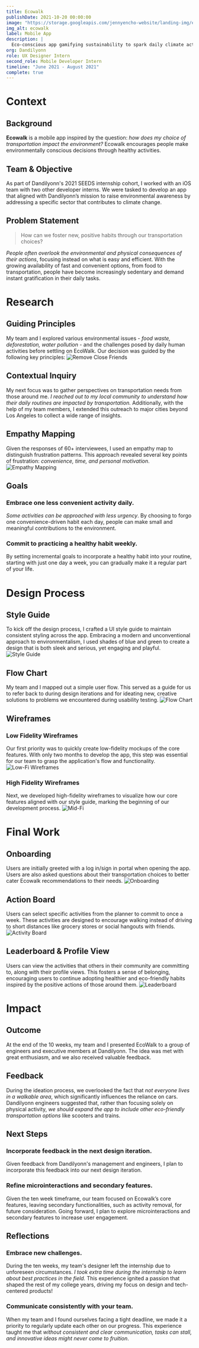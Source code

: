 ```yaml
---
title: Ecowalk
publishDate: 2021-10-20 00:00:00
image: "https://storage.googleapis.com/jennyencho-website/landing-img/ecowalk_landing.png"
img_alt: ecowalk
label: Mobile App
description: |
  Eco-conscious app gamifying sustainability to spark daily climate action.
org: Dandilyonn
role: UX Designer Intern
second_role: Mobile Developer Intern
timeline: "June 2021 - August 2021"
complete: true
---
```


# Context

## Background

**Ecowalk** is a mobile app inspired by the question: _how does my choice of transportation impact the environment?_ Ecowalk encourages people make environmentally conscious decisions through healthy activities.

## Team & Objective

As part of Dandilyonn's 2021 SEEDS internship cohort, I worked with an iOS team with two other developer interns. We were tasked to develop an app that aligned with Dandilyonn’s mission to raise environmental awareness by addressing a specific sector that contributes to climate change.

## Problem Statement

> How can we foster new, positive habits through our transportation choices?

_People often overlook the environmental and physical consequences of their actions_, focusing instead on what is easy and efficient. With the growing availability of fast and convenient options, from food to transportation, people have become increasingly sedentary and demand instant gratification in their daily tasks.

# Research

## Guiding Principles

My team and I explored various environmental issues - _food waste, deforestation, water pollution_ - and the challenges posed by daily human activities before settling on EcoWalk. Our decision was guided by the following key principles:
![Remove Close Friends](https://storage.googleapis.com/jennyencho-website/ecowalk-img/ecowalk-guiding-principles.png)

## Contextual Inquiry

My next focus was to gather perspectives on transportation needs from those around me. _I reached out to my local community to understand how their daily routines are impacted by transportation._ Additionally, with the help of my team members, I extended this outreach to major cities beyond Los Angeles to collect a wide range of insights.

## Empathy Mapping

Given the responses of 60+ interviewees, I used an empathy map to distinguish frustration patterns. This approach revealed several key points of frustration: _convenience, time, and personal motivation_.
![Empathy Mapping](https://storage.googleapis.com/jennyencho-website/ecowalk-img/ecowalk-empathy-map.png)

## Goals

### <i class="fa-solid fa-person-walking"></i> Embrace one less convenient activity daily.

_Some activities can be approached with less urgency_. By choosing to forgo one convenience-driven habit each day, people can make small and meaningful contributions to the environment.

### <i class="fa-solid fa-heart-pulse"></i> Commit to practicing a healthy habit weekly.

By setting incremental goals to incorporate a healthy habit into your routine, starting with just one day a week, you can gradually make it a regular part of your life.

# Design Process

## Style Guide

To kick off the design process, I crafted a UI style guide to maintain consistent styling across the app. Embracing a modern and unconventional approach to environmentalism, I used shades of blue and green to create a design that is both sleek and serious, yet engaging and playful.
![Style Guide](https://storage.googleapis.com/jennyencho-website/ecowalk-img/ecowalk-style-guide.png)

## Flow Chart

My team and I mapped out a simple user flow. This served as a guide for us to refer back to during design iterations and for ideating new, creative solutions to problems we encountered during usability testing.
![Flow Chart](https://storage.googleapis.com/jennyencho-website/ecowalk-img/ecowalk-flow-chart.png)

## Wireframes

### Low Fidelity Wireframes

Our first priority was to quickly create low-fidelity mockups of the core features. With only two months to develop the app, this step was essential for our team to grasp the application's flow and functionality.
![Low-Fi Wireframes](https://storage.googleapis.com/jennyencho-website/ecowalk-img/ecowalk-lofi.png)

### High Fidelity Wireframes

Next, we developed high-fidelity wireframes to visualize how our core features aligned with our style guide, marking the beginning of our development process.
![Mid-Fi](https://storage.googleapis.com/jennyencho-website/ecowalk-img/ecowalk-hifi.png)

# Final Work

## Onboarding

Users are initially greeted with a log in/sign in portal when opening the app. Users are also asked questions about their transportation choices to better cater Ecowalk recommendations to their needs.
![Onboarding](https://storage.googleapis.com/jennyencho-website/ecowalk-img/ecowalk-onboarding.png)

## Action Board

Users can select specific activities from the planner to commit to once a week. These activities are designed to encourage walking instead of driving to short distances like grocery stores or social hangouts with friends.
![Activity Board](https://storage.googleapis.com/jennyencho-website/ecowalk-img/ecowalk-activity-board.png)

## Leaderboard & Profile View

Users can view the activities that others in their community are committing to, along with their profile views. This fosters a sense of belonging, encouraging users to continue adopting healthier and eco-friendly habits inspired by the positive actions of those around them.
![Leaderboard](https://storage.googleapis.com/jennyencho-website/ecowalk-img/ecowalk-leaderboard.png)

# Impact

## Outcome

At the end of the 10 weeks, my team and I presented EcoWalk to a group of engineers and executive members at Dandilyonn. The idea was met with great enthusiasm, and we also received valuable feedback.

## Feedback

During the ideation process, we overlooked the fact that _not everyone lives in a walkable area_, which significantly influences the reliance on cars. Dandilyonn engineers suggested that, rather than focusing solely on physical activity, _we should expand the app to include other eco-friendly transportation options_ like scooters and trains.

## Next Steps

### <i class="fa-solid fa-pen-nib"></i> Incorporate feedback in the next design iteration.

Given feedback from Dandilyonn's management and engineers, I plan to incorporate this feedback into our next design iteration.

### <i class="fa-solid fa-wand-magic-sparkles"></i> Refine microinteractions and secondary features.

Given the ten week timeframe, our team focused on Ecowalk’s core features, leaving secondary functionalities, such as activity removal, for future consideration. Going forward, I plan to explore microinteractions and secondary features to increase user engagement.

## Reflections

### <i class="fa-solid fa-scale-balanced"></i> Embrace new challenges.

During the ten weeks, my team's designer left the internship due to unforeseen circumstances. _I took extra time during the internship to learn about best practices in the field._ This experience ignited a passion that shaped the rest of my college years, driving my focus on design and tech-centered products!

### <i class="fa-solid fa-comments"></i> Communicate consistently with your team.

When my team and I found ourselves facing a tight deadline, we made it a priority to regularly update each other on our progress. This experience taught me that _without consistent and clear communication, tasks can stall, and innovative ideas might never come to fruition_.
